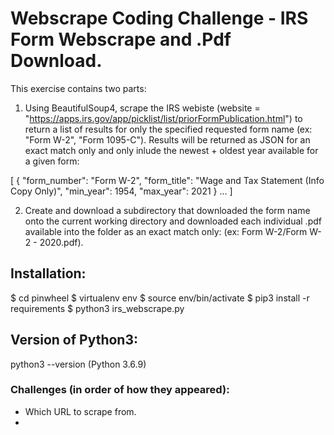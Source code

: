 # Webscrape Coding Challenge - IRS Form Webscrape and .Pdf Download.

This exercise contains two parts:

1. Using BeautifulSoup4, scrape the IRS webiste (website = "https://apps.irs.gov/app/picklist/list/priorFormPublication.html") to return a list of results for only the specified requested form name (ex: "Form W-2", "Form 1095-C"). Results will be returned as JSON for an exact match only and only inlude the newest + oldest year available for a given form:


[
{
"form_number": "Form W-2",
"form_title": "Wage and Tax Statement (Info Copy Only)",
"min_year": 1954,
"max_year": 2021
}
...
]

2. Create and download a subdirectory that downloaded the form name onto the current working directory and downloaded each individual .pdf available into the folder as an exact match only: (ex: Form W-2/Form W-2 - 2020.pdf).

## Installation:

$ cd pinwheel
$ virtualenv env
$ source env/bin/activate 
$ pip3 install -r requirements
$ python3 irs_webscrape.py


## Version of Python3: 

python3 --version (Python 3.6.9)

### Challenges (in order of how they appeared):
* Which URL to scrape from. 
* 

